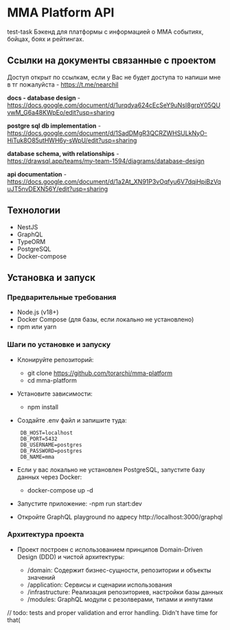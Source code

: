 # MMA Platform API

test-task
Бэкенд для платформы с информацией о MMA событиях, бойцах, боях и рейтингах.

## Ссылки на документы связанные с проектом

Доступ открыт по ссылкам, если у Вас не будет доступа то напиши мне в тг пожалуйста - https://t.me/nearchil

**docs - database design** - <br> https://docs.google.com/document/d/1urqdya624cEcSeY9uNsI8grpY05QUvwM_G6a48KWpEo/edit?usp=sharing

**postgre sql db implementation** - <br> https://docs.google.com/document/d/1SadDMgR3QCRZWHSULkNyO-HiTuk8O85utHWH6y-sWpU/edit?usp=sharing

**database schema, with relationships** - <br> https://drawsql.app/teams/my-team-1594/diagrams/database-design

**api documentation** - <br> https://docs.google.com/document/d/1a2At_XN91P3vOqfyu6V7dqiHpiBzVquJT5nvDEXN56Y/edit?usp=sharing


## Технологии

- NestJS
- GraphQL
- TypeORM
- PostgreSQL
- Docker-compose

## Установка и запуск

### Предварительные требования

- Node.js (v18+)
- Docker Compose (для базы, если локально не установлено)
- npm или yarn

### Шаги по установке и запуску

- Клонируйте репозиторий:
   - git clone https://github.com/torarchi/mma-platform
   - cd mma-platform

- Установите зависимости:
   - npm install

- Создайте .env файл и запишите туда:
  ```
   DB_HOST=localhost
   DB_PORT=5432
   DB_USERNAME=postgres
   DB_PASSWORD=postgres
   DB_NAME=mma
  ```

- Если у вас локально не установлен PostgreSQL, запустите базу данных через Docker:
   - docker-compose up -d

- Запустите приложение:
   -npm run start:dev

- Откройте GraphQL playground по адресу http://localhost:3000/graphql

### Архитектура проекта
- Проект построен с использованием принципов Domain-Driven Design (DDD) и чистой архитектуры:

   - /domain: Содержит бизнес-сущности, репозитории и объекты значений
   - /application: Сервисы и сценарии использования
   -  /infrastructure: Реализация репозиториев, настройки базы данных
   - /modules: GraphQL модули с резолверами, типами и инпутами
 
// todo: tests and proper validation and error handling. Didn't have time for that(
